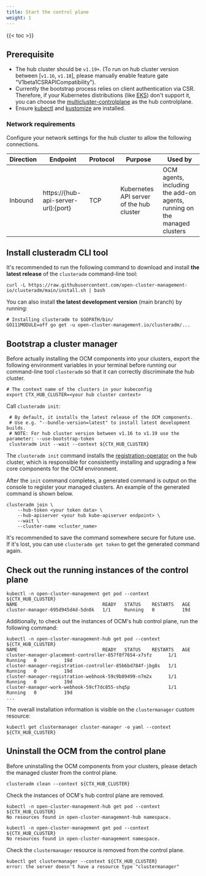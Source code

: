 ```yaml
---
title: Start the control plane
weight: 1
---
```


<!-- spellchecker-disable -->

{{< toc >}}

<!-- spellchecker-enable -->

## Prerequisite

- The hub cluster should be `v1.19+`.
  (To run on hub cluster version between \[`v1.16`, `v1.18`\],
  please manually enable feature gate "V1beta1CSRAPICompatibility").
- Currently the bootstrap process relies on client authentication via CSR. Therefore, if your Kubernetes distributions (like [EKS](https://github.com/aws/containers-roadmap/issues/1856)) don't support it, you can choose the [multicluster-controlplane](https://github.com/open-cluster-management-io/multicluster-controlplane) as the hub controlplane.
- Ensure [kubectl](https://kubernetes.io/docs/tasks/tools/install-kubectl) and [kustomize](https://kubectl.docs.kubernetes.io/installation/kustomize/) are installed.

### Network requirements

Configure your network settings for the hub cluster to allow the following connections. 

| Direction | Endpoint                            | Protocol | Purpose                                  | Used by                                                                  |
|-----------|-------------------------------------|----------|------------------------------------------|--------------------------------------------------------------------------|
| Inbound   | https://{hub-api-server-url}:{port} | TCP      | Kubernetes API server of the hub cluster | OCM agents, including the add-on agents, running on the managed clusters |

## Install clusteradm CLI tool

It's recommended to run the following command to download and install **the
latest release** of the `clusteradm` command-line tool:

```shell
curl -L https://raw.githubusercontent.com/open-cluster-management-io/clusteradm/main/install.sh | bash
```

You can also install **the latest development version** (main branch) by running:

```shell
# Installing clusteradm to $GOPATH/bin/
GO111MODULE=off go get -u open-cluster-management.io/clusteradm/...
```

## Bootstrap a cluster manager

Before actually installing the OCM components into your clusters, export
the following environment variables in your terminal before running our
command-line tool `clusteradm` so that it can correctly discriminate the
hub cluster.

```shell
# The context name of the clusters in your kubeconfig
export CTX_HUB_CLUSTER=<your hub cluster context>
```

Call `clusteradm init`:

 ```shell
  # By default, it installs the latest release of the OCM components.
  # Use e.g. "--bundle-version=latest" to install latest development builds.
  # NOTE: For hub cluster version between v1.16 to v1.19 use the parameter: --use-bootstrap-token
  clusteradm init --wait --context ${CTX_HUB_CLUSTER}
```

The `clusteradm init` command installs the
[registration-operator](https://github.com/open-cluster-management-io/ocm/tree/main/cmd/registration-operator)
on the hub cluster, which is responsible for consistently installing
and upgrading a few core components for the OCM environment.

After the `init` command completes, a generated command is output on the console to
register your managed clusters. An example of the generated command is shown below.

```shell
clusteradm join \
    --hub-token <your token data> \
    --hub-apiserver <your hub kube-apiserver endpoint> \
    --wait \
    --cluster-name <cluster_name>
```

It's recommended to save the command somewhere secure for future use. If it's lost, you can use
`clusteradm get token` to get the generated command again.

## Check out the running instances of the control plane

```shell
kubectl -n open-cluster-management get pod --context ${CTX_HUB_CLUSTER}
NAME                               READY   STATUS    RESTARTS   AGE
cluster-manager-695d945d4d-5dn8k   1/1     Running   0          19d
```

Additionally, to check out the instances of OCM's hub control plane, run
the following command:

```shell
kubectl -n open-cluster-management-hub get pod --context ${CTX_HUB_CLUSTER}
NAME                               READY   STATUS    RESTARTS   AGE
cluster-manager-placement-controller-857f8f7654-x7sfz      1/1     Running   0          19d
cluster-manager-registration-controller-85b6bd784f-jbg8s   1/1     Running   0          19d
cluster-manager-registration-webhook-59c9b89499-n7m2x      1/1     Running   0          19d
cluster-manager-work-webhook-59cf7dc855-shq5p              1/1     Running   0          19d
...
```

The overall installation information is visible on the `clustermanager` custom resource:

```shell
kubectl get clustermanager cluster-manager -o yaml --context ${CTX_HUB_CLUSTER}
```

## Uninstall the OCM from the control plane

Before uninstalling the OCM components from your clusters, please detach the
managed cluster from the control plane.

```shell
clusteradm clean --context ${CTX_HUB_CLUSTER}
```

Check the instances of OCM's hub control plane are removed.

```shell
kubectl -n open-cluster-management-hub get pod --context ${CTX_HUB_CLUSTER}
No resources found in open-cluster-management-hub namespace.
```

```shell
kubectl -n open-cluster-management get pod --context ${CTX_HUB_CLUSTER}
No resources found in open-cluster-management namespace.
```

Check the `clustermanager` resource is removed from the control plane.

```shell
kubectl get clustermanager --context ${CTX_HUB_CLUSTER}
error: the server doesn't have a resource type "clustermanager"
```
